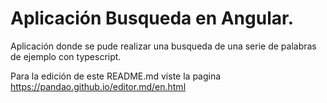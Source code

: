 # Aplicación Busqueda en Angular.

Aplicación donde se pude realizar una busqueda de una serie 
de palabras de ejemplo con typescript. 

Para la edición de este README.md viste la pagina
https://pandao.github.io/editor.md/en.html
